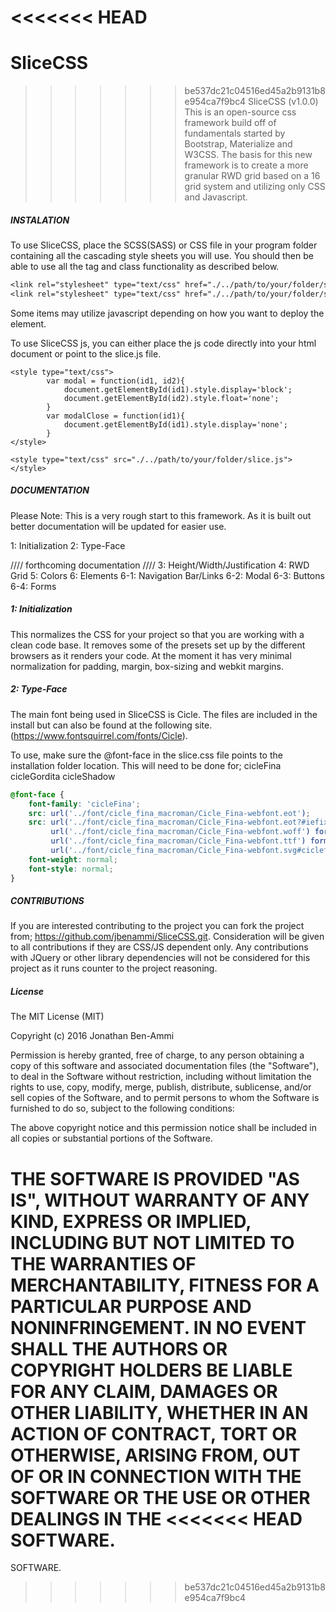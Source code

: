 <<<<<<< HEAD
=======
# SliceCSS
>>>>>>> be537dc21c04516ed45a2b9131b8e954ca7f9bc4
SliceCSS
(v1.0.0)
This is an open-source css framework build off of fundamentals started by Bootstrap, Materialize and W3CSS.
The basis for this new framework is to create a more granular RWD grid based on a 16 grid system and utilizing only CSS and Javascript.


##### INSTALATION #####

To use SliceCSS, place the SCSS(SASS) or CSS file in your program folder containing all the cascading style sheets you will use.
You should then be able to use all the tag and class functionality as described below.

``` CSS
<link rel="stylesheet" type="text/css" href="./../path/to/your/folder/slice.css">
<link rel="stylesheet" type="text/css" href="./../path/to/your/folder/slice.scss">

```

Some items may utilize javascript depending on how you want to deploy the element.

To use SliceCSS js, you can either place the js code directly into your html document or point to the slice.js file.

``` JS
<style type="text/css">
		var modal = function(id1, id2){
			document.getElementById(id1).style.display='block';
			document.getElementById(id2).style.float='none';
		}
		var modalClose = function(id1){
			document.getElementById(id1).style.display='none';
		}
</style>
```

``` JS
<style type="text/css" src="./../path/to/your/folder/slice.js"></style>
```


##### DOCUMENTATION #####
Please Note:
This is a very rough start to this framework. As it is built out better documentation will be updated for easier use.

1: Initialization
2: Type-Face

//// forthcoming documentation ////
3: Height/Width/Justification
4: RWD Grid
5: Colors
6: Elements
	6-1: Navigation Bar/Links
	6-2: Modal
	6-3: Buttons
	6-4: Forms


##### 1: Initialization #####

This normalizes the CSS for your project so that you are working with a clean code base. It removes some of the presets set up by the different browsers as it renders your code.
At the moment it has very minimal normalization for padding, margin, box-sizing and webkit margins. 


##### 2: Type-Face #####

The main font being used in SliceCSS is Cicle. The files are included in the install but can also be found at the following site. (https://www.fontsquirrel.com/fonts/Cicle).

To use, make sure the @font-face in the slice.css file points to the installation folder location. This will need to be done for;
cicleFina
cicleGordita
cicleShadow

``` CSS
@font-face {
    font-family: 'cicleFina';
    src: url('../font/cicle_fina_macroman/Cicle_Fina-webfont.eot');
    src: url('../font/cicle_fina_macroman/Cicle_Fina-webfont.eot?#iefix') format('embedded-opentype'),
         url('../font/cicle_fina_macroman/Cicle_Fina-webfont.woff') format('woff'),
         url('../font/cicle_fina_macroman/Cicle_Fina-webfont.ttf') format('truetype'),
         url('../font/cicle_fina_macroman/Cicle_Fina-webfont.svg#ciclefina') format('svg');
    font-weight: normal;
    font-style: normal;
}
```


##### CONTRIBUTIONS #####

If you are interested contributing to the project you can fork the project from;
https://github.com/jbenammi/SliceCSS.git. 
Consideration will be given to all contributions if they are CSS/JS dependent only. Any contributions with JQuery or other library dependencies will not be considered for this project as it runs counter to the project reasoning.

##### License #####

The MIT License (MIT)

Copyright (c) 2016 Jonathan Ben-Ammi

Permission is hereby granted, free of charge, to any person obtaining a copy
of this software and associated documentation files (the "Software"), to deal
in the Software without restriction, including without limitation the rights
to use, copy, modify, merge, publish, distribute, sublicense, and/or sell
copies of the Software, and to permit persons to whom the Software is
furnished to do so, subject to the following conditions:

The above copyright notice and this permission notice shall be included in all
copies or substantial portions of the Software.

THE SOFTWARE IS PROVIDED "AS IS", WITHOUT WARRANTY OF ANY KIND, EXPRESS OR
IMPLIED, INCLUDING BUT NOT LIMITED TO THE WARRANTIES OF MERCHANTABILITY,
FITNESS FOR A PARTICULAR PURPOSE AND NONINFRINGEMENT. IN NO EVENT SHALL THE
AUTHORS OR COPYRIGHT HOLDERS BE LIABLE FOR ANY CLAIM, DAMAGES OR OTHER
LIABILITY, WHETHER IN AN ACTION OF CONTRACT, TORT OR OTHERWISE, ARISING FROM,
OUT OF OR IN CONNECTION WITH THE SOFTWARE OR THE USE OR OTHER DEALINGS IN THE
<<<<<<< HEAD
SOFTWARE.
=======
SOFTWARE.
>>>>>>> be537dc21c04516ed45a2b9131b8e954ca7f9bc4
